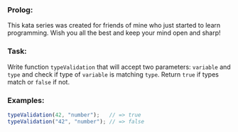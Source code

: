 ### Prolog:
This kata series was created for friends of mine who just started to learn programming. Wish you all the best and keep your mind open and sharp!

### Task:
Write function `typeValidation` that will accept two parameters: `variable` and `type` and check if type of `variable` is matching `type`. Return `true` if types match or `false` if not.

### Examples:
```javascript
typeValidation(42, "number");   // => true
typeValidation("42", "number"); // => false
```